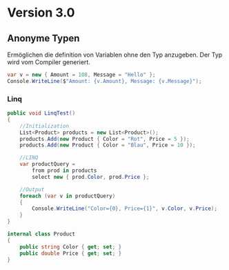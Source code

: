 # Version 3.0

## Anonyme Typen

Ermöglichen die definition von Variablen ohne den Typ anzugeben. Der Typ wird vom Compiler generiert.

```csharp
var v = new { Amount = 108, Message = "Hello" };
Console.WriteLine($"Amount: {v.Amount}, Message: {v.Message}");
```

### Linq

```csharp
public void LinqTest()
{
    //Initialization
    List<Product> products = new List<Product>();
    products.Add(new Product { Color = "Rot", Price = 5 });
    products.Add(new Product { Color = "Blau", Price = 10 });

    //LINQ
    var productQuery =
        from prod in products
        select new { prod.Color, prod.Price };

    //Output
    foreach (var v in productQuery)
    {
        Console.WriteLine("Color={0}, Price={1}", v.Color, v.Price);
    }
}

internal class Product
{
    public string Color { get; set; }
    public double Price { get; set; }
}
```


